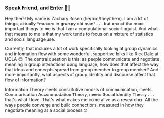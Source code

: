 ### Speak Friend, and Enter 🧙‍♂️

Hey there! My name is Zachary Rosen (he/him/they/them). I am a lot of things, actually \*mutters in grumpy old man\* . . .  but one of the more important things to me is that I am a computational socio-linguist. And what that means to me is that my work tends to focus on a mixture of statistics and social language use.

Currently, that includes a lot of work specifically looking at group dynamics and information flow with some wonderful, supportive folks like Rick Dale at UCLA 😊. The central question is this: as people communicate and negotiate meaning in group interactions using language, how does that affect the way that ideas and concepts spread from group member to group member? And more importantly, what aspects of group identity and discourse affect that flow of information?

Information Theory meets consititutive models of communication, meets Communication Accommodation Theory, meets Social Identity Theory . . .  that's what I love. That's what makes me come alive as a researcher. All the ways people converge and build connections, measured in how they negotiate meaning as a social process 🤓
